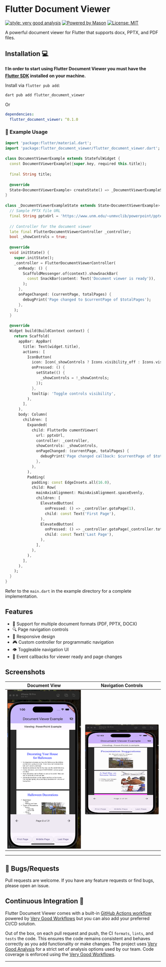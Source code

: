 # Flutter Document Viewer

[![style: very good analysis][very_good_analysis_badge]][very_good_analysis_link]
[![Powered by Mason](https://img.shields.io/endpoint?url=https%3A%2F%2Ftinyurl.com%2Fmason-badge)](https://github.com/felangel/mason)
[![License: MIT][license_badge]][license_link]

A powerful document viewer for Flutter that supports docx, PPTX, and PDF files.

## Installation 💻

**❗ In order to start using Flutter Document Viewer you must have the [Flutter SDK][flutter_install_link] installed on your machine.**

Install via `flutter pub add`:

```sh
dart pub add flutter_document_viewer
```
Or

```yaml
dependencies:
  flutter_document_viewer: ^0.1.0
```

### 🚀 Example Usage

```dart
import 'package:flutter/material.dart';
import 'package:flutter_document_viewer/flutter_document_viewer.dart';

class DocumentViewerExample extends StatefulWidget {
  const DocumentViewerExample({super.key, required this.title});

  final String title;

  @override
  State<DocumentViewerExample> createState() => _DocumentViewerExampleState();
}

class _DocumentViewerExampleState extends State<DocumentViewerExample> {
  // Sample PPTX file URL
  final String pptxUrl = 'https://www.unm.edu/~unmvclib/powerpoint/pptexamples.ppt';
  
  // Controller for the document viewer
  late final FlutterDocumentViewerController _controller;
  bool _showControls = true;

  @override
  void initState() {
    super.initState();
    _controller = FlutterDocumentViewerController(
      onReady: () {
        ScaffoldMessenger.of(context).showSnackBar(
          const SnackBar(content: Text('Document viewer is ready')),
        );
      },
      onPageChanged: (currentPage, totalPages) {
        debugPrint('Page changed to $currentPage of $totalPages');
      },
    );
  }

  @override
  Widget build(BuildContext context) {
    return Scaffold(
      appBar: AppBar(
        title: Text(widget.title),
        actions: [
          IconButton(
            icon: Icon(_showControls ? Icons.visibility_off : Icons.visibility),
            onPressed: () {
              setState(() {
                _showControls = !_showControls;
              });
            },
            tooltip: 'Toggle controls visibility',
          ),
        ],
      ),
      body: Column(
        children: [
          Expanded(
            child: FlutterDo cumentViewer(
              url: pptxUrl,
              controller: _controller,
              showControls: _showControls,
              onPageChanged: (currentPage, totalPages) {
                debugPrint('Page changed callback: $currentPage of $totalPages');
              },
            ),
          ),
          Padding(
            padding: const EdgeInsets.all(16.0),
            child: Row(
              mainAxisAlignment: MainAxisAlignment.spaceEvenly,
              children: [
                ElevatedButton(
                  onPressed: () => _controller.gotoPage(1),
                  child: const Text('First Page'),
                ),
                ElevatedButton(
                  onPressed: () => _controller.gotoPage(_controller.totalPages),
                  child: const Text('Last Page'),
                ),
              ],
            ),
          ),
        ],
      ),
    );
  }
}
```

Refer to the `main.dart` in the example directory for a complete implementation.

## Features

- 📄 Support for multiple document formats (PDF, PPTX, DOCX)
- 🔍 Page navigation controls
- 📱 Responsive design
- 🎮 Custom controller for programmatic navigation
- 👁️ Toggleable navigation UI
- 🔔 Event callbacks for viewer ready and page changes

## Screenshots

| Document View | Navigation Controls |
|---------------|-------------------|
| <img src="https://github.com/PeterAkande/flutter_document_viewer//raw/main/assets/screenshot.png" width="250"> | <img src="https://github.com/PeterAkande/flutter_document_viewer//raw/main/assets/screen.gif" width="250"> |

---

## 🐛 Bugs/Requests

Pull requests are welcome. If you have any feature requests or find bugs, please open an issue.

## Continuous Integration 🤖

Flutter Document Viewer comes with a built-in [GitHub Actions workflow][github_actions_link] powered by [Very Good Workflows][very_good_workflows_link] but you can also add your preferred CI/CD solution.

Out of the box, on each pull request and push, the CI `formats`, `lints`, and `tests` the code. This ensures the code remains consistent and behaves correctly as you add functionality or make changes. The project uses [Very Good Analysis][very_good_analysis_link] for a strict set of analysis options used by our team. Code coverage is enforced using the [Very Good Workflows][very_good_coverage_link].

---

[flutter_install_link]: https://docs.flutter.dev/get-started/install
[github_actions_link]: https://docs.github.com/en/actions/learn-github-actions
[license_badge]: https://img.shields.io/badge/license-MIT-blue.svg
[license_link]: https://opensource.org/licenses/MIT
[very_good_analysis_badge]: https://img.shields.io/badge/style-very_good_analysis-B22C89.svg
[very_good_analysis_link]: https://pub.dev/packages/very_good_analysis
[very_good_cli_link]: https://pub.dev/packages/very_good_cli
[very_good_coverage_link]: https://github.com/marketplace/actions/very-good-coverage
[very_good_workflows_link]: https://github.com/VeryGoodOpenSource/very_good_workflows
